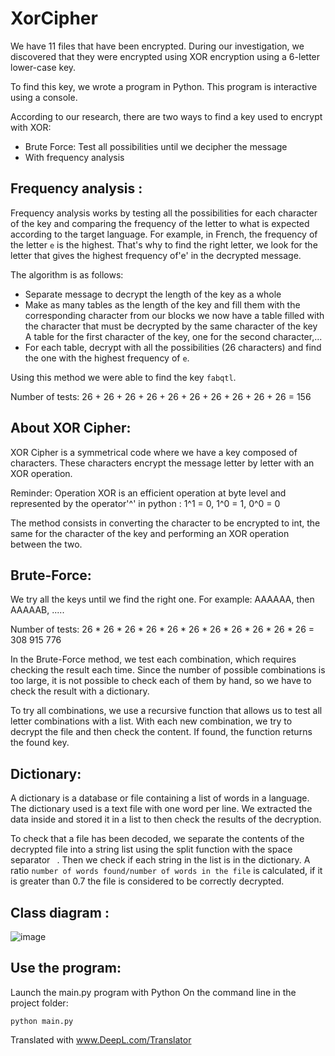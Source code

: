 # XorCipher

We have 11 files that have been encrypted. During our investigation, we discovered that they were encrypted using XOR encryption using a 6-letter lower-case key.

To find this key, we wrote a program in Python. This program is interactive using a console.

According to our research, there are two ways to find a key used to encrypt with XOR:

  - Brute Force: Test all possibilities until we decipher the message
  - With frequency analysis



## Frequency analysis :

Frequency analysis works by testing all the possibilities for each character of the key and comparing the frequency of the letter to what is expected according to the target language.
For example, in French, the frequency of the letter `e` is the highest. That's why to find the right letter, we look for the letter that gives the highest frequency of'e' in the decrypted message.

The algorithm is as follows:

  - Separate message to decrypt the length of the key as a whole
  - Make as many tables as the length of the key and fill them with the corresponding character from our blocks
      we now have a table filled with the character that must be decrypted by the same character of the key
      A table for the first character of the key, one for the second character,...
  - For each table, decrypt with all the possibilities (26 characters) and find the one with the highest frequency of `e`.

Using this method we were able to find the key `fabqtl`.

Number of tests: 26 + 26 + 26 + 26 + 26 + 26 + 26 + 26 + 26 + 26 = 156


## About XOR Cipher:

XOR Cipher is a symmetrical code where we have a key composed of characters. These characters encrypt the message letter by letter with an XOR operation.

Reminder: Operation XOR is an efficient operation at byte level and represented by the operator'^' in python : 
1^1 = 0, 1^0 = 1, 0^0 = 0

The method consists in converting the character to be encrypted to int, the same for the character of the key and performing an XOR operation between the two.



## Brute-Force:

We try all the keys until we find the right one. For example: AAAAAA, then AAAAAB, .....

Number of tests: 26 * 26 * 26 * 26 * 26 * 26 * 26 * 26 * 26 * 26 * 26 = 308 915 776


In the Brute-Force method, we test each combination, which requires checking the result each time. Since the number of possible combinations is too large, it is not possible to check each of them by hand, so we have to check the result with a dictionary.


To try all combinations, we use a recursive function that allows us to test all letter combinations with a list. With each new combination, we try to decrypt the file and then check the content. If found, the function returns the found key.



## Dictionary:

A dictionary is a database or file containing a list of words in a language.
The dictionary used is a text file with one word per line.
We extracted the data inside and stored it in a list to then check the results of the decryption.


To check that a file has been decoded, we separate the contents of the decrypted file into a string list using the split function with the space separator ` `. Then we check if each string in the list is in the dictionary. A ratio `number of words found/number of words in the file` is calculated, if it is greater than 0.7 the file is considered to be correctly decrypted.


## Class diagram :

![image](https://user-images.githubusercontent.com/19566220/55901080-e714d600-5bc8-11e9-85e8-772c1671b423.png)



## Use the program:
Launch the main.py program with Python
On the command line in the project folder:
  
  `python main.py`

Translated with www.DeepL.com/Translator

